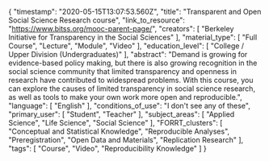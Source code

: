 {
    "timestamp": "2020-05-15T13:07:53.560Z",
    "title": "Transparent and Open Social Science Research  course",
    "link_to_resource": "https://www.bitss.org/mooc-parent-page/",
    "creators": [
        "Berkeley Initiative for Transparency in the Social Sciences"
    ],
    "material_type": [
        "Full Course",
        "Lecture",
        "Module",
        "Video"
    ],
    "education_level": [
        "College / Upper Division (Undergraduates)"
    ],
    "abstract": "Demand is growing for evidence-based policy making, but there is also growing recognition in the social science community that limited transparency and openness in research have contributed to widespread problems. With this course, you can explore the causes of limited transparency in social science research, as well as tools to make your own work more open and reproducible.",
    "language": [
        "English"
    ],
    "conditions_of_use": "I don't see any of these",
    "primary_user": [
        "Student",
        "Teacher"
    ],
    "subject_areas": [
        "Applied Science",
        "Life Science",
        "Social Science"
    ],
    "FORRT_clusters": [
        "Conceptual and Statistical Knowledge",
        "Reproducible Analyses",
        "Preregistration",
        "Open Data and Materials",
        "Replication Research"
    ],
    "tags": [
        "Course",
        "Video",
        "Reproducibility Knowledge"
    ]
}